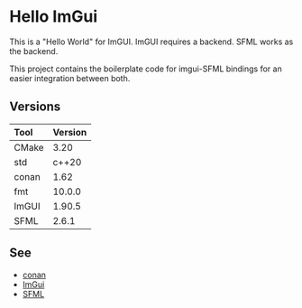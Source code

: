 # Hello ImGui

This is a "Hello World" for ImGUI. ImGUI requires a backend.
SFML works as the backend.

This project contains the boilerplate code for imgui-SFML bindings
for an easier integration between both.

## Versions

| Tool  | Version |
|:------|:--------|
| CMake | 3.20    |
| std   | c++20   |
| conan | 1.62    |
| fmt   | 10.0.0  |
| ImGUI | 1.90.5  |
| SFML  | 2.6.1   |


## See

- [conan](https://conan.io/)
- [ImGui](https://www.dearimgui.com/)
- [SFML](https://www.sfml-dev.org/)
